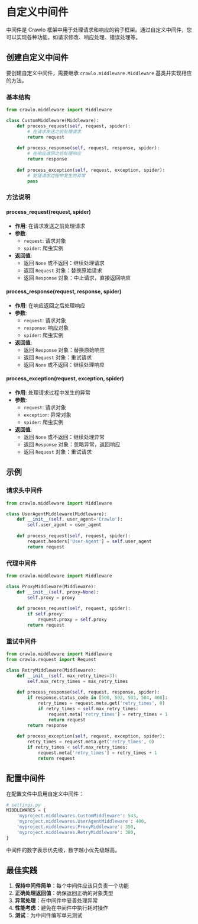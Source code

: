 # 自定义中间件

中间件是 Crawlo 框架中用于处理请求和响应的钩子框架。通过自定义中间件，您可以实现各种功能，如请求修改、响应处理、错误处理等。

## 创建自定义中间件

要创建自定义中间件，需要继承 `crawlo.middleware.Middleware` 基类并实现相应的方法。

### 基本结构

```python
from crawlo.middleware import Middleware

class CustomMiddleware(Middleware):
    def process_request(self, request, spider):
        # 在请求发送之前处理请求
        return request
    
    def process_response(self, request, response, spider):
        # 在响应返回之后处理响应
        return response
    
    def process_exception(self, request, exception, spider):
        # 处理请求过程中发生的异常
        pass
```

### 方法说明

#### process_request(request, spider)

- **作用**: 在请求发送之前处理请求
- **参数**:
  - `request`: 请求对象
  - `spider`: 爬虫实例
- **返回值**:
  - 返回 `None` 或不返回：继续处理请求
  - 返回 `Request` 对象：替换原始请求
  - 返回 `Response` 对象：中止请求，直接返回响应

#### process_response(request, response, spider)

- **作用**: 在响应返回之后处理响应
- **参数**:
  - `request`: 请求对象
  - `response`: 响应对象
  - `spider`: 爬虫实例
- **返回值**:
  - 返回 `Response` 对象：替换原始响应
  - 返回 `Request` 对象：重试请求
  - 返回 `None` 或不返回：继续处理响应

#### process_exception(request, exception, spider)

- **作用**: 处理请求过程中发生的异常
- **参数**:
  - `request`: 请求对象
  - `exception`: 异常对象
  - `spider`: 爬虫实例
- **返回值**:
  - 返回 `None` 或不返回：继续处理异常
  - 返回 `Response` 对象：忽略异常，返回响应
  - 返回 `Request` 对象：重试请求

## 示例

### 请求头中间件

```python
from crawlo.middleware import Middleware

class UserAgentMiddleware(Middleware):
    def __init__(self, user_agent='Crawlo'):
        self.user_agent = user_agent
    
    def process_request(self, request, spider):
        request.headers['User-Agent'] = self.user_agent
        return request
```

### 代理中间件

```python
from crawlo.middleware import Middleware

class ProxyMiddleware(Middleware):
    def __init__(self, proxy=None):
        self.proxy = proxy
    
    def process_request(self, request, spider):
        if self.proxy:
            request.proxy = self.proxy
        return request
```

### 重试中间件

```python
from crawlo.middleware import Middleware
from crawlo.request import Request

class RetryMiddleware(Middleware):
    def __init__(self, max_retry_times=3):
        self.max_retry_times = max_retry_times
    
    def process_response(self, request, response, spider):
        if response.status_code in [500, 502, 503, 504, 408]:
            retry_times = request.meta.get('retry_times', 0)
            if retry_times < self.max_retry_times:
                request.meta['retry_times'] = retry_times + 1
                return request
        return response
    
    def process_exception(self, request, exception, spider):
        retry_times = request.meta.get('retry_times', 0)
        if retry_times < self.max_retry_times:
            request.meta['retry_times'] = retry_times + 1
            return request
```

## 配置中间件

在配置文件中启用自定义中间件：

```python
# settings.py
MIDDLEWARES = {
    'myproject.middlewares.CustomMiddleware': 543,
    'myproject.middlewares.UserAgentMiddleware': 400,
    'myproject.middlewares.ProxyMiddleware': 350,
    'myproject.middlewares.RetryMiddleware': 300,
}
```

中间件的数字表示优先级，数字越小优先级越高。

## 最佳实践

1. **保持中间件简单**：每个中间件应该只负责一个功能
2. **正确处理返回值**：确保返回正确的对象类型
3. **异常处理**：在中间件中妥善处理异常
4. **性能考虑**：避免在中间件中执行耗时操作
5. **测试**：为中间件编写单元测试